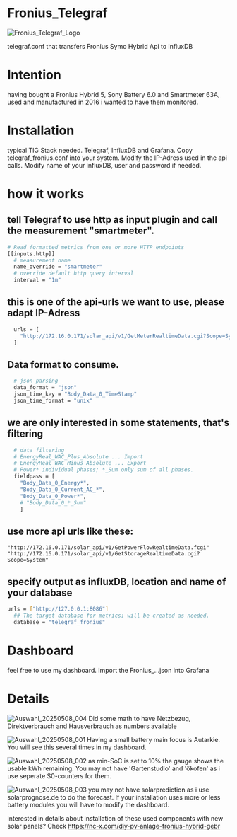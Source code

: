 # Fronius_Telegraf
![Fronius_Telegraf_Logo](https://github.com/user-attachments/assets/fd121307-95f2-40dc-a268-e742b7ecc318)

telegraf.conf that transfers Fronius Symo Hybrid Api to influxDB

# Intention
having bought a Fronius Hybrid 5, Sony Battery 6.0 and Smartmeter 63A, used and manufactured in 2016 i wanted to have them monitored.

# Installation
typical TIG Stack needed. Telegraf, InfluxDB and Grafana.
Copy telegraf_fronius.conf into your system. 
Modify the IP-Adress used in the api calls.
Modify name of your influxDB, user and password if needed.

# how it works 
## tell Telegraf to use http as input plugin and call the measurement "smartmeter". 

```sh
# Read formatted metrics from one or more HTTP endpoints
[[inputs.http]]
  # measurement name
  name_override = "smartmeter"
  # override default http query interval
  interval = "1m"
```
## this is one of the api-urls we want to use, please adapt IP-Adress
```sh
  urls = [
    "http://172.16.0.171/solar_api/v1/GetMeterRealtimeData.cgi?Scope=System"
  ]
```
## Data format to consume.
```sh
  # json parsing
  data_format = "json"
  json_time_key = "Body_Data_0_TimeStamp"
  json_time_format = "unix"
```
## we are only interested in some statements, that's filtering

```sh
  # data filtering
  # EnergyReal_WAC_Plus_Absolute ... Import
  # EnergyReal_WAC_Minus_Absolute ... Export
  # Power* individual phases; *_Sum only sum of all phases.
  fieldpass = [
    "Body_Data_0_Energy*",
    "Body_Data_0_Current_AC_*",
    "Body_Data_0_Power*",
    # "Body_Data_0_*_Sum"
    ]

```
## use more api urls like these:
```
"http://172.16.0.171/solar_api/v1/GetPowerFlowRealtimeData.fcgi"
"http://172.16.0.171/solar_api/v1/GetStorageRealtimeData.cgi?Scope=System"
```

## specify output as influxDB, location and name of your database
```sh
urls = ["http://127.0.0.1:8086"]
  ## The target database for metrics; will be created as needed.
  database = "telegraf_fronius"
```


# Dashboard
feel free to use my dashboard. Import the Fronius_...json into Grafana

# Details
![Auswahl_20250508_004](https://github.com/user-attachments/assets/a6f05a01-d6f4-4a81-8e67-a0546c080f37)
Did some math to have Netzbezug, Direktverbrauch and Hausverbrauch as numbers available


![Auswahl_20250508_001](https://github.com/user-attachments/assets/d7c2b626-40d3-403b-80e0-cd03a6a9e434)
Having a small battery main focus is Autarkie. You will see this several times in my dashboard.


![Auswahl_20250508_002](https://github.com/user-attachments/assets/47acc99e-a9a3-4ebf-9441-11c7875e203c)
as min-SoC is set to 10% the gauge shows the usable kWh remaining. You may not have 'Gartenstudio' and 'ökofen' as i use seperate S0-counters for them.


![Auswahl_20250508_003](https://github.com/user-attachments/assets/f1254e63-35a6-448e-aedd-c17d731e27a3)
you may not have solarprediction as i use solarprognose.de to do the forecast.
If your installation uses more or less battery modules you will have to modify the dashboard. 


interested in details about installation of these used components with new solar panels? 
Check https://nc-x.com/diy-pv-anlage-fronius-hybrid-gebr

